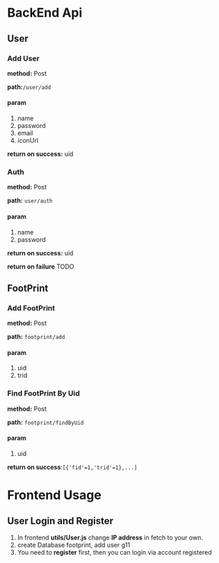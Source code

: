 # BackEnd Api

## User

### Add User

**method:** Post

**path:**`/user/add`

#### param

1. name
2. password
3. email
4. iconUrl

**return on success:** uid

### Auth

**method:** Post

**path:** `user/auth`

#### param

1. name
2. password

**return on success:** uid

**return on failure** TODO

## FootPrint

### Add FootPrint

**method:** Post

**path:** `footprint/add`

#### param

1. uid
2. trid

### Find FootPrint By Uid

**method:** Post

**path:** `footprint/findByUid`

#### param
1. uid

**return on success**:`[{'fid'=1,'trid'=1},...]`


# Frontend Usage
## User Login and Register
1. In frontend  **utils/User.js**  change **IP address** in fetch to your own.
2. create Database footprint, add user g11
3. You need to **register** first, then you can login via account registered